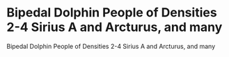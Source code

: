 # Bipedal Dolphin People of Densities 2-4 Sirius A and Arcturus, and many

Bipedal Dolphin People of Densities 2-4 Sirius A and Arcturus, and many